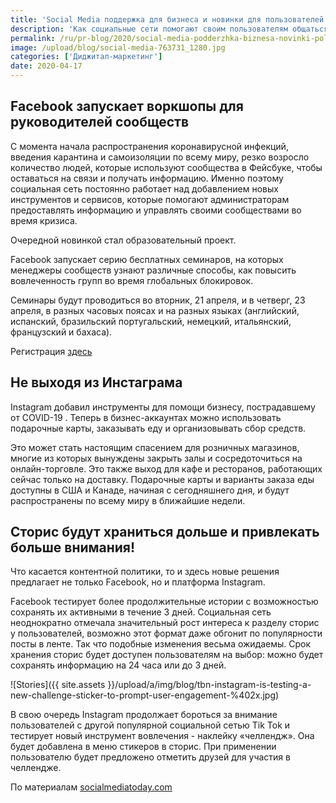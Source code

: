 ```yaml
---
title: 'Social Media поддержка для бизнеса и новинки для пользователей'
description: 'Как социальные сети помогают своим пользователям общаться и работать во время пандемии COVID-19. Последние новости и изменения в нашем обзоре.'
permalink: /ru/pr-blog/2020/social-media-podderzhka-biznesa-novinki-polzovateley
image: /upload/blog/social-media-763731_1280.jpg
categories: ['Диджитал-маркетинг']
date: 2020-04-17
---
```


## Facebook запускает воркшопы для руководителей сообществ

С момента начала распространения коронавирусной инфекций, введения карантина и самоизоляции по всему миру, резко возросло количество людей, которые используют сообщества в Фейсбуке, чтобы оставаться на связи и получать информацию. Именно поэтому социальная сеть постоянно работает над добавлением новых инструментов и сервисов, которые помогают администраторам предоставлять информацию и управлять своими сообществами во время кризиса.

Очередной новинкой стал образовательный проект.

Facebook запускает серию бесплатных семинаров, на которых менеджеры сообществ узнают различные способы, как повысить вовлеченность групп во время глобальных блокировок.

Семинары будут проводиться во вторник, 21 апреля, и в четверг, 23 апреля, в разных часовых поясах и на разных языках (английский, испанский, бразильский португальский, немецкий, итальянский, французский и бахаса).

Регистрация [здесь](https://www.facebook.com/community/communityconnect/)

## Не выходя из Инстаграма

Instagram добавил инструменты для помощи бизнесу, пострадавшему от COVID-19 . Теперь в бизнес-аккаунтах можно использовать подарочные карты, заказывать еду и организовывать сбор средств.

Это может стать настоящим спасением для розничных магазинов, многие из которых вынуждены закрыть залы и сосредоточиться на онлайн-торговле. Это также выход для кафе и ресторанов, работающих сейчас только на доставку. Подарочные карты и варианты заказа еды доступны в США и Канаде, начиная с сегодняшнего дня, и будут распространены по всему миру в ближайшие недели.

## Сторис будут храниться дольше и привлекать больше внимания!

Что касается контентной политики, то и здесь новые решения предлагает не только Facebook, но и платформа Instagram.

Facebook тестирует более продолжительные истории с возможностью сохранять их активными в течение 3 дней. Социальная сеть неоднократно отмечала значительный рост интереса к разделу сторис у пользователей, возможно этот формат даже обгонит по популярности посты в ленте. Так что подобные изменения весьма ожидаемы. Срок хранения сторис будет доступен пользователям на выбор: можно будет сохранять информацию на 24 часа или до 3 дней.

![Stories]({{ site.assets }}/upload/a/img/blog/tbn-instagram-is-testing-a-new-challenge-sticker-to-prompt-user-engagement-%402x.jpg)

В свою очередь Instagram продолжает бороться за внимание пользователей с другой популярной социальной сетью Tik Tok и тестирует новый инструмент вовлечения - наклейку «челлендж». Она будет добавлена в меню стикеров в сторис. При применении пользователю будет предложено отметить друзей для участия в челлендже.

По материалам [socialmediatoday.com](https://www.socialmediatoday.com/news/facebook-is-running-new-workshops-to-help-group-admins-manage-their-communi/576125/)
